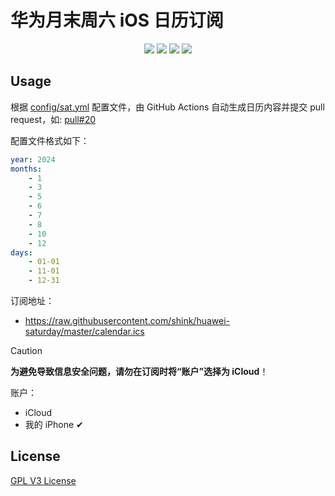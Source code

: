 # 华为月末周六 iOS 日历订阅

<p align="center">
    <a href="https://github.com/shink/huawei-saturday/actions/workflows/submit-pr.yml"><img src="https://github.com/shink/huawei-saturday/actions/workflows/submit-pr.yml/badge.svg" /></a>
    <img src="https://img.shields.io/badge/language-python-3572A5.svg" />
    <img src="https://img.shields.io/github/stars/shink/huawei-saturday.svg?label=stars&logo=github" />
    <img src="https://img.shields.io/github/forks/shink/huawei-saturday.svg?label=forks&logo=github" />
</p>

## Usage

根据 [config/sat.yml](config/sat.yml) 配置文件，由 GitHub Actions 自动生成日历内容并提交 pull request，如: [pull#20](https://github.com/shink/huawei-saturday/pull/20)

配置文件格式如下：

```yaml
year: 2024
months:
    - 1
    - 3
    - 5
    - 6
    - 7
    - 8
    - 10
    - 12
days:
    - 01-01
    - 11-01
    - 12-31
```

订阅地址：

- https://raw.githubusercontent.com/shink/huawei-saturday/master/calendar.ics

> [!CAUTION]
>
> **为避免导致信息安全问题，请勿在订阅时将“账户”选择为 iCloud**！
>
> 账户：
>  - iCloud
>  - 我的 iPhone ✔

## License

[GPL V3 License](LICENSE)
